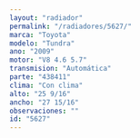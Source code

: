 ```yaml
---
layout: "radiador"
permalink: "/radiadores/5627/"
marca: "Toyota"
modelo: "Tundra"
ano: "2009"
motor: "V8 4.6 5.7"
transmision: "Automática"
parte: "438411"
clima: "Con clima"
alto: "25 9/16"
ancho: "27 15/16"
observaciones: ""
id: "5627"
---
```


